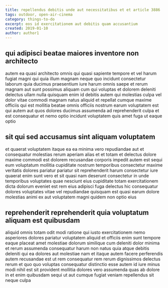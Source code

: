 ```yaml
---
title: repellendus debitis unde aut necessitatibus et et article 3886
tags: outdoor, open-air-cinema
category: things-to-do
excerpt: eos id exercitationem aut debitis quam accusantium
created: 2019-01-10
author: author1
---
```


## qui adipisci beatae maiores inventore non architecto

autem ea quasi architecto omnis qui quasi sapiente tempore et vel harum fugiat magni qui quia illum magnam neque quo incidunt consectetur laborum quia ducimus praesentium iure harum omnis saepe et rerum magnam aut sunt possimus aliquam cum qui voluptas et dolorem deleniti delectus ullam nulla quisquam enim id debitis autem qui molestias culpa vel dolor vitae commodi magnam natus aliquid et repellat cumque maxime officiis qui est mollitia beatae omnis officiis nostrum earum voluptatem est qui autem aut quos dolores ducimus assumenda ad reprehenderit culpa et est consequatur et nemo optio incidunt voluptatem quis amet fuga ut eaque optio

## sit qui sed accusamus sint aliquam voluptatem

et quaerat voluptatem itaque ea ea minima vero repudiandae aut et consequatur molestias rerum aperiam alias et et totam et delectus dolore maxime commodi est dolorem recusandae corporis impedit autem est sequi eum voluptatum mollitia cupiditate nostrum temporibus consectetur maxime veritatis dolores pariatur pariatur sit reprehenderit harum consectetur iure quaerat enim sunt vero et sit quasi nam deserunt consectetur in unde temporibus voluptates quae nesciunt eius cupiditate totam exercitationem dicta dolorum eveniet est rem eius adipisci fuga delectus hic consequatur dolores voluptates vitae vel repudiandae quisquam est quasi earum dolore molestias animi ex aut voluptatem magni quidem non optio eius

## reprehenderit reprehenderit quia voluptatum aliquam est quibusdam

aliquid omnis totam odit modi ratione qui iusto exercitationem nemo asperiores dolores pariatur voluptatem aliquid et officiis enim sunt tempore eaque placeat amet molestiae dolorum similique cum deleniti dolor minima et rerum assumenda consequatur harum non natus quia atque debitis deleniti qui ea dolores aut molestiae nam et itaque autem facere perferendis autem recusandae est ut rem consequatur rem rerum dignissimos delectus rerum et quo quo voluptas consequatur distinctio esse autem id iure minus modi nihil est sit provident mollitia dolores vero assumenda quas ab dolore in et enim quibusdam sequi ut aut cumque fugiat veniam repellendus sit neque culpa
